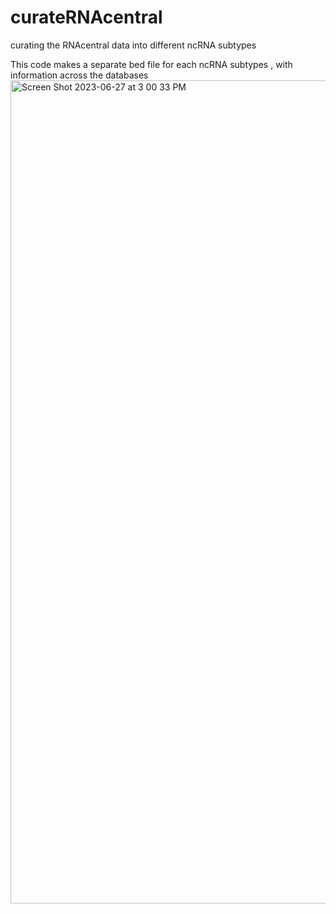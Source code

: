 # curateRNAcentral
curating the RNAcentral data into different ncRNA subtypes

This code makes a separate bed file for each ncRNA subtypes , with information across the databases
<img width="1317" alt="Screen Shot 2023-06-27 at 3 00 33 PM" src="https://github.com/VanBortleLab/curateRNAcentral/assets/130776338/860d05d1-71ea-476a-905e-a20a93d43eed">
